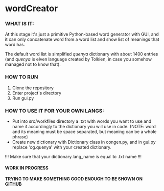 # wordCreator 

### WHAT IS IT:

At this stage it's just a primitive Python-based word generator with GUI, and it can only concatenate word from a word list and show list of meanings that word has.

The default word list is simplified *quenya* dictionary with about 1400 entries 
(and *quenya* is elven language created by Tolkien, in case you somehow managed not to know that).

### HOW TO RUN
1. Clone the repository
2. Enter project's directory
3. Run gui.py

### HOW TO USE IT FOR YOUR OWN LANGS:
- Put into src/workfiles directory a .txt with words you want to use and name it accordingly to the dictionary you will use in code.
(NOTE: word and its meaning must be space separated, but meaning can be a whole phrase)
- Create new dictionary with Dictionary class in congen.py, and in gui.py replace 'cg.quenya' with your created dictionary.

!!! Make sure that your dictionary.lang_name is equal to .txt name !!!  

#### WORK IN PROGRESS
#### TRYING TO MAKE SOMETHING GOOD ENOUGH TO BE SHOWN ON GITHUB

